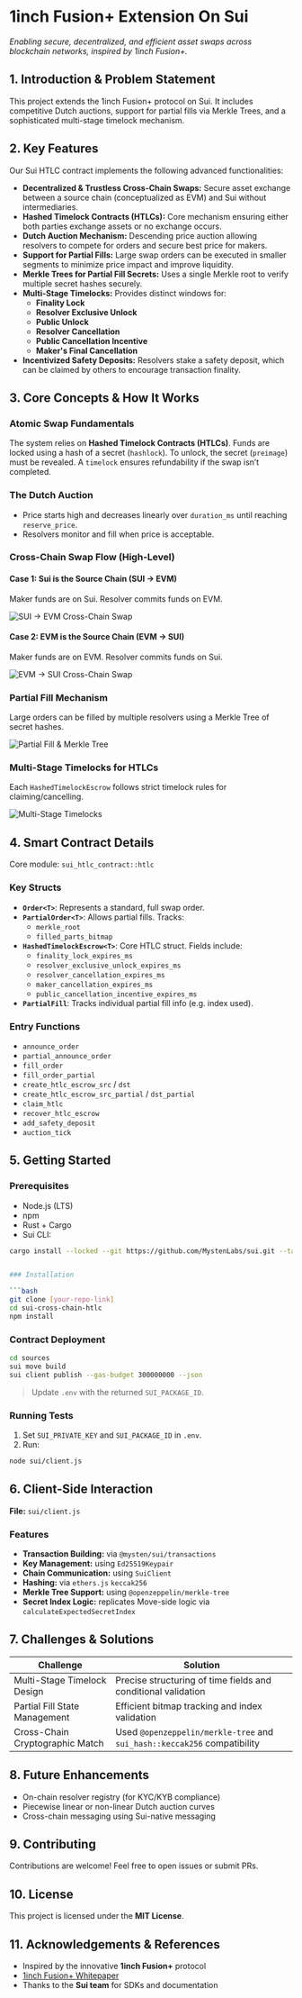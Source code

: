 # 1inch Fusion+ Extension On Sui

_Enabling secure, decentralized, and efficient asset swaps across blockchain networks, inspired by 1inch Fusion+._

## 1. Introduction & Problem Statement

This project extends the 1inch Fusion+ protocol on Sui. It includes competitive Dutch auctions, support for partial fills via Merkle Trees, and a sophisticated multi-stage timelock mechanism.

## 2. Key Features

Our Sui HTLC contract implements the following advanced functionalities:

- **Decentralized & Trustless Cross-Chain Swaps:** Secure asset exchange between a source chain (conceptualized as EVM) and Sui without intermediaries.
- **Hashed Timelock Contracts (HTLCs):** Core mechanism ensuring either both parties exchange assets or no exchange occurs.
- **Dutch Auction Mechanism:** Descending price auction allowing resolvers to compete for orders and secure best price for makers.
- **Support for Partial Fills:** Large swap orders can be executed in smaller segments to minimize price impact and improve liquidity.
- **Merkle Trees for Partial Fill Secrets:** Uses a single Merkle root to verify multiple secret hashes securely.
- **Multi-Stage Timelocks:** Provides distinct windows for:
  - **Finality Lock**
  - **Resolver Exclusive Unlock**
  - **Public Unlock**
  - **Resolver Cancellation**
  - **Public Cancellation Incentive**
  - **Maker's Final Cancellation**
- **Incentivized Safety Deposits:** Resolvers stake a safety deposit, which can be claimed by others to encourage transaction finality.

## 3. Core Concepts & How It Works

### Atomic Swap Fundamentals

The system relies on **Hashed Timelock Contracts (HTLCs)**. Funds are locked using a hash of a secret (`hashlock`). To unlock, the secret (`preimage`) must be revealed. A `timelock` ensures refundability if the swap isn’t completed.

### The Dutch Auction

- Price starts high and decreases linearly over `duration_ms` until reaching `reserve_price`.
- Resolvers monitor and fill when price is acceptable.

### Cross-Chain Swap Flow (High-Level)

#### Case 1: Sui is the Source Chain (SUI → EVM)
Maker funds are on Sui. Resolver commits funds on EVM.

![SUI → EVM Cross-Chain Swap](https://github.com/user-attachments/assets/e76cb5a4-fbf0-498b-b619-572f0c2f8bb6)

#### Case 2: EVM is the Source Chain (EVM → SUI)
Maker funds are on EVM. Resolver commits funds on Sui.

![EVM → SUI Cross-Chain Swap](https://github.com/user-attachments/assets/22fb8415-aeb5-4ff0-ae42-bd73648a7a18)

### Partial Fill Mechanism

Large orders can be filled by multiple resolvers using a Merkle Tree of secret hashes.

![Partial Fill & Merkle Tree](https://github.com/user-attachments/assets/1b19442d-2615-45ff-9408-119fc5765eca)

### Multi-Stage Timelocks for HTLCs

Each `HashedTimelockEscrow` follows strict timelock rules for claiming/cancelling.

![Multi-Stage Timelocks](https://github.com/user-attachments/assets/fa102477-6d4e-4132-a97d-c428e847bbe9)

## 4. Smart Contract Details

Core module: `sui_htlc_contract::htlc`

### Key Structs

- **`Order<T>`**: Represents a standard, full swap order.
- **`PartialOrder<T>`**: Allows partial fills. Tracks:
  - `merkle_root`
  - `filled_parts_bitmap`
- **`HashedTimelockEscrow<T>`**: Core HTLC struct. Fields include:
  - `finality_lock_expires_ms`
  - `resolver_exclusive_unlock_expires_ms`
  - `resolver_cancellation_expires_ms`
  - `maker_cancellation_expires_ms`
  - `public_cancellation_incentive_expires_ms`
- **`PartialFill`**: Tracks individual partial fill info (e.g. index used).

### Entry Functions

- `announce_order`
- `partial_announce_order`
- `fill_order`
- `fill_order_partial`
- `create_htlc_escrow_src` / `dst`
- `create_htlc_escrow_src_partial` / `dst_partial`
- `claim_htlc`
- `recover_htlc_escrow`
- `add_safety_deposit`
- `auction_tick`


## 5. Getting Started

### Prerequisites

- Node.js (LTS)
- npm
- Rust + Cargo
- Sui CLI:

```bash
cargo install --locked --git https://github.com/MystenLabs/sui.git --tag devnet sui


### Installation

```bash
git clone [your-repo-link]
cd sui-cross-chain-htlc
npm install
```

### Contract Deployment

```bash
cd sources
sui move build
sui client publish --gas-budget 300000000 --json
```

> Update `.env` with the returned `SUI_PACKAGE_ID`.

### Running Tests

1. Set `SUI_PRIVATE_KEY` and `SUI_PACKAGE_ID` in `.env`.
2. Run:

```bash
node sui/client.js
```

## 6. Client-Side Interaction

**File:** `sui/client.js`

### Features

- **Transaction Building:** via `@mysten/sui/transactions`
- **Key Management:** using `Ed25519Keypair`
- **Chain Communication:** using `SuiClient`
- **Hashing:** via `ethers.js` `keccak256`
- **Merkle Tree Support:** using `@openzeppelin/merkle-tree`
- **Secret Index Logic:** replicates Move-side logic via `calculateExpectedSecretIndex`

## 7. Challenges & Solutions

| Challenge                         | Solution                                                                 |
|----------------------------------|--------------------------------------------------------------------------|
| Multi-Stage Timelock Design      | Precise structuring of time fields and conditional validation            |
| Partial Fill State Management    | Efficient bitmap tracking and index validation                           |
| Cross-Chain Cryptographic Match  | Used `@openzeppelin/merkle-tree` and `sui_hash::keccak256` compatibility |

## 8. Future Enhancements

- On-chain resolver registry (for KYC/KYB compliance)
- Piecewise linear or non-linear Dutch auction curves
- Cross-chain messaging using Sui-native messaging


## 9. Contributing

Contributions are welcome! Feel free to open issues or submit PRs.

## 10. License

This project is licensed under the **MIT License**.

## 11. Acknowledgements & References

- Inspired by the innovative **1inch Fusion+** protocol  
- [1inch Fusion+ Whitepaper](https://1inch.io/assets/1inch-security-white-paper.pdf)   
- Thanks to the **Sui team** for SDKs and documentation
